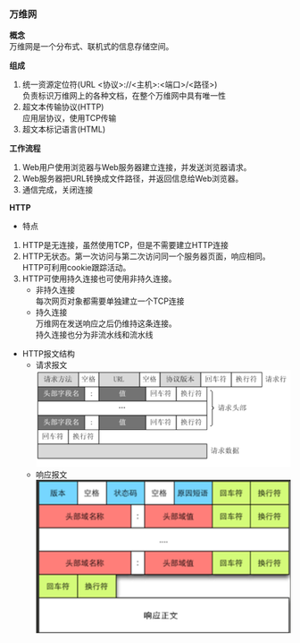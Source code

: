 ### 万维网  

**概念**  
万维网是一个分布式、联机式的信息存储空间。 

**组成**  
1. 统一资源定位符(URL <协议>://<主机>:<端口>/<路径>)  
负责标识万维网上的各种文档，在整个万维网中具有唯一性
2. 超文本传输协议(HTTP)  
应用层协议，使用TCP传输
3. 超文本标记语言(HTML)  

**工作流程**  
1. Web用户使用浏览器与Web服务器建立连接，并发送浏览器请求。
2. Web服务器把URL转换成文件路径，并返回信息给Web浏览器。  
3. 通信完成，关闭连接

**HTTP**  
- 特点  
1. HTTP是无连接，虽然使用TCP，但是不需要建立HTTP连接
2. HTTP无状态。第一次访问与第二次访问同一个服务器页面，响应相同。HTTP可利用cookie跟踪活动。
3. HTTP可使用持久连接也可使用非持久连接。  
    - 非持久连接  
    每次网页对象都需要单独建立一个TCP连接
    - 持久连接  
    万维网在发送响应之后仍维持这条连接。  
    持久连接也分为非流水线和流水线

- HTTP报文结构  
    - 请求报文
    ![](../picture/HTTP请求报文.png)
    - 响应报文
    ![](../picture/HTTP.png)